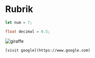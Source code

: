 # Rubrik
```javascript
let num = 7;
```

```JAVA
float decimal = 0.5;
```

![giraffe](https://images.unsplash.com/photo-1626548307930-deac221f87d9?ixlib=rb-1.2.1&ixid=MnwxMjA3fDB8MHxwaG90by1wYWdlfHx8fGVufDB8fHx8&auto=format&fit=crop&w=834&q=80)

```
[visit google](https://www.google.com)
```
